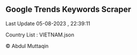 

## Google Trends Keywords Scraper 
 
Last Update 05-08-2023 , 22:39:11

Country List :
VIETNAM.json



© Abdul Muttaqin 
